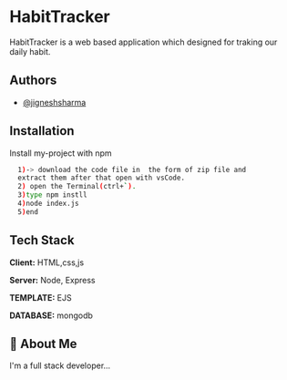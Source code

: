 
# HabitTracker 

HabitTracker is a web based application which designed for traking our daily habit.




## Authors

- [@jigneshsharma](https://github.com/jigneshsharma123)


## Installation

Install my-project with npm

```bash 
  1)-> download the code file in  the form of zip file and 
  extract them after that open with vsCode.
  2) open the Terminal(ctrl+`). 
  3)type npm instll 
  4)node index.js
  5)end
```
    
## Tech Stack

**Client:** HTML,css,js

**Server:** Node, Express

**TEMPLATE:** EJS

**DATABASE:** mongodb

## 🚀 About Me
I'm a full stack developer...

